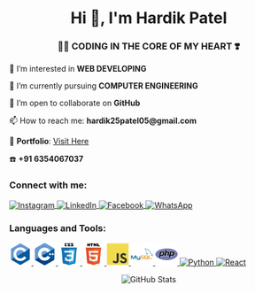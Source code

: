 <!-- Title and Introduction -->
<h1 align="center">Hi 👋, I'm Hardik Patel</h1>
<h3 align="center">✌🏻 CODING IN THE CORE OF MY HEART ❣️</h3>

<!-- Personal Details -->
<p>👀 I’m interested in <strong>WEB DEVELOPING</strong></p>
<p>🌱 I’m currently pursuing <strong>COMPUTER ENGINEERING</strong></p>
<p>💞️ I’m open to collaborate on <strong>GitHub</strong></p>
<p>📫 How to reach me: <strong>hardik25patel05@gmail.com</strong></p>

<!-- Website and Contact Information -->
<p>🔗 <strong>Portfolio</strong>: <a href="https://developer-hardik.pages.dev/" target="_blank">Visit Here</a></p>
<p>☎️ <strong>+91 6354067037</strong></p>

<!-- Social Media Links -->
<h3 align="left">Connect with me:</h3>
<p align="left">
    <!-- Instagram -->
    <a href="https://instagram.com/hardik_2510__" target="_blank">
        <img align="center" src="https://img.icons8.com/fluency/48/instagram-new.png" alt="Instagram" width="48" />
    </a>
    <!-- LinkedIn -->
    <a href="https://www.linkedin.com/in/hardik-patel-0b3116287/" target="_blank">
        <img align="center" src="https://img.icons8.com/color/48/linkedin.png" alt="LinkedIn" width="48" />
    </a>
    <!-- Facebook -->
    <a href="https://www.facebook.com/profile.php?id=100089838506031" target="_blank">
        <img align="center" src="https://img.icons8.com/ios-filled/50/228BE6/facebook-circled--v1.png" alt="Facebook" width="48" />
    </a>
    <!-- WhatsApp -->
    <a href="https://api.whatsapp.com/send?phone=916354067037&text=Hi%20%2C%20I%20am%20%22Your%20Name%22" target="_blank">
        <img align="center" src="https://img.icons8.com/color/48/whatsapp--v1.png" alt="WhatsApp" width="48" />
    </a>
</p>

<!-- Programming Languages and Tools -->
<h3 align="left">Languages and Tools:</h3>
<p align="left">
    <!-- C Language -->
    <a href="https://www.cprogramming.com/" target="_blank" rel="noreferrer">
        <img src="https://raw.githubusercontent.com/devicons/devicon/master/icons/c/c-original.svg" alt="C" width="40" height="40" />
    </a>
    <!-- C++ Language -->
    <a href="https://www.w3schools.com/cpp/" target="_blank" rel="noreferrer">
        <img src="https://raw.githubusercontent.com/devicons/devicon/master/icons/cplusplus/cplusplus-original.svg" alt="C++" width="40" height="40" />
    </a>
    <!-- CSS3 -->
    <a href="https://www.w3schools.com/css/" target="_blank" rel="noreferrer">
        <img src="https://raw.githubusercontent.com/devicons/devicon/master/icons/css3/css3-original-wordmark.svg" alt="CSS3" width="40" height="40" />
    </a>
    <!-- HTML5 -->
    <a href="https://www.w3.org/html/" target="_blank" rel="noreferrer">
        <img src="https://raw.githubusercontent.com/devicons/devicon/master/icons/html5/html5-original-wordmark.svg" alt="HTML5" width="40" height="40" />
    </a>
    <!-- JavaScript -->
    <a href="https://developer.mozilla.org/en-US/docs/Web/JavaScript" target="_blank" rel="noreferrer">
        <img src="https://raw.githubusercontent.com/devicons/devicon/master/icons/javascript/javascript-original.svg" alt="JavaScript" width="40" height="40" />
    </a>
    <!-- MySQL -->
    <a href="https://www.mysql.com/" target="_blank" rel="noreferrer">
        <img src="https://raw.githubusercontent.com/devicons/devicon/master/icons/mysql/mysql-original-wordmark.svg" alt="MySQL" width="40" height="40" />
    </a>
    <!-- PHP -->
    <a href="https://www.php.net" target="_blank" rel="noreferrer">
        <img src="https://raw.githubusercontent.com/devicons/devicon/master/icons/php/php-original.svg" alt="PHP" width="40" height="40" />
    </a>
    <!-- Python -->
    <a href="https://www.python.org/" target="_blank" rel="noreferrer">
        <img src="https://cdn.iconscout.com/icon/free/png-256/free-python-logo-icon-download-in-svg-png-gif-file-formats--technology-social-media-vol-5-pack-logos-icons-3030224.png?f=webp&w=256" alt="Python" width="40" height="40" />
    </a>
    <!-- React.js -->
    <a href="https://react.dev/" target="_blank" rel="noreferrer">
        <img src="https://cdn.iconscout.com/icon/free/png-256/free-react-logo-icon-download-in-svg-png-gif-file-formats--wordmark-programming-langugae-freebies-pack-logos-icons-1175110.png?f=webp&w=256" alt="React" width="40" height="40" />
    </a>
</p>

<!-- GitHub Stats -->
<p align="center">
    <img src="https://github-readme-stats.vercel.app/api/top-langs?username=hardik-2510&show_icons=true&locale=en&layout=compact" alt="GitHub Stats" />
</p>
